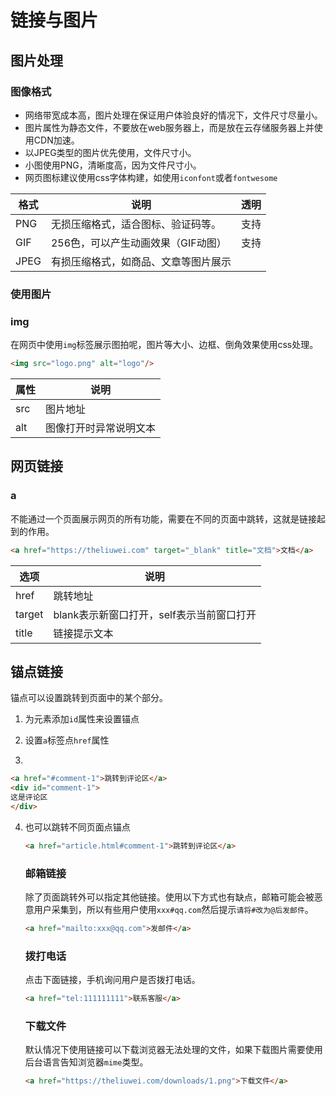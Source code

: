 # 链接与图片

## 图片处理

### 图像格式

- 网络带宽成本高，图片处理在保证用户体验良好的情况下，文件尺寸尽量小。
- 图片属性为静态文件，不要放在web服务器上，而是放在云存储服务器上并使用CDN加速。
- 以JPEG类型的图片优先使用，文件尺寸小。
- 小图使用PNG，清晰度高，因为文件尺寸小。
- 网页图标建议使用css字体构建，如使用`iconfont`或者`fontwesome`

| 格式 | 说明                                 | 透明 |
| ---- | ------------------------------------ | ---- |
| PNG  | 无损压缩格式，适合图标、验证码等。   | 支持 |
| GIF  | 256色，可以产生动画效果（GIF动图）   | 支持 |
| JPEG | 有损压缩格式，如商品、文章等图片展示 |      |

### 使用图片

### img

在网页中使用`img`标签展示图拍呢，图片等大小、边框、倒角效果使用css处理。

```html
<img src="logo.png" alt="logo"/>
```

| 属性 | 说明                   |
| ---- | ---------------------- |
| src  | 图片地址               |
| alt  | 图像打开时异常说明文本 |

## 网页链接

### a

不能通过一个页面展示网页的所有功能，需要在不同的页面中跳转，这就是链接起到的作用。

```html
<a href="https://theliuwei.com" target="_blank" title="文档">文档</a>
```

| 选项   | 说明                                      |
| ------ | ----------------------------------------- |
| href   | 跳转地址                                  |
| target | blank表示新窗口打开，self表示当前窗口打开 |
| title  | 链接提示文本                              |

## 锚点链接

锚点可以设置跳转到页面中的某个部分。

1. 为元素添加`id`属性来设置锚点

2. 设置`a`标签点`href`属性

3. 

   ```html
   <a href="#comment-1">跳转到评论区</a>
   <div id="comment-1">
   这是评论区
   </div>
   ```

   

4. 也可以跳转不同页面点锚点

   ```html
   <a href="article.html#comment-1">跳转到评论区</a>
   ```

   ### 邮箱链接

   除了页面跳转外可以指定其他链接。使用以下方式也有缺点，邮箱可能会被恶意用户采集到，所以有些用户使用`xxx#qq.com`然后提示`请将#改为@后发邮件`。

   ```html
   <a href="mailto:xxx@qq.com">发邮件</a>
   ```

   ### 拨打电话

   点击下面链接，手机询问用户是否拨打电话。

   ```html
   <a href="tel:111111111">联系客服</a>
   ```

   ### 下载文件

   默认情况下使用链接可以下载浏览器无法处理的文件，如果下载图片需要使用后台语言告知浏览器`mime`类型。

   ```html
   <a href="https://theliuwei.com/downloads/1.png">下载文件</a>
   ```
   
   
